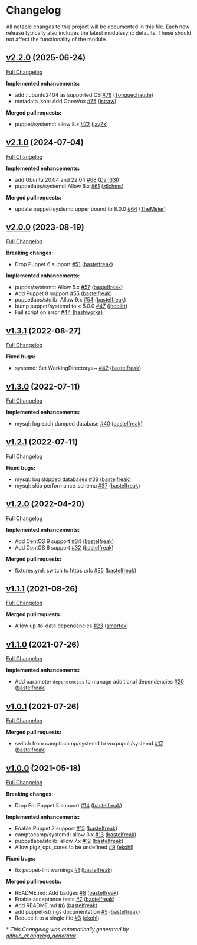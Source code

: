 # Changelog

All notable changes to this project will be documented in this file.
Each new release typically also includes the latest modulesync defaults.
These should not affect the functionality of the module.

## [v2.2.0](https://github.com/voxpupuli/puppet-dbbackup/tree/v2.2.0) (2025-06-24)

[Full Changelog](https://github.com/voxpupuli/puppet-dbbackup/compare/v2.1.0...v2.2.0)

**Implemented enhancements:**

- add : ubuntu2404 as supported OS [\#76](https://github.com/voxpupuli/puppet-dbbackup/pull/76) ([Tonguechaude](https://github.com/Tonguechaude))
- metadata.json: Add OpenVox [\#75](https://github.com/voxpupuli/puppet-dbbackup/pull/75) ([jstraw](https://github.com/jstraw))

**Merged pull requests:**

- puppet/systemd: allow 8.x [\#72](https://github.com/voxpupuli/puppet-dbbackup/pull/72) ([jay7x](https://github.com/jay7x))

## [v2.1.0](https://github.com/voxpupuli/puppet-dbbackup/tree/v2.1.0) (2024-07-04)

[Full Changelog](https://github.com/voxpupuli/puppet-dbbackup/compare/v2.0.0...v2.1.0)

**Implemented enhancements:**

- add Ubuntu 20.04 and 22.04 [\#68](https://github.com/voxpupuli/puppet-dbbackup/pull/68) ([Dan33l](https://github.com/Dan33l))
- puppetlabs/systemd: Allow 6.x [\#61](https://github.com/voxpupuli/puppet-dbbackup/pull/61) ([zilchms](https://github.com/zilchms))

**Merged pull requests:**

- update puppet-systemd upper bound to 8.0.0 [\#64](https://github.com/voxpupuli/puppet-dbbackup/pull/64) ([TheMeier](https://github.com/TheMeier))

## [v2.0.0](https://github.com/voxpupuli/puppet-dbbackup/tree/v2.0.0) (2023-08-19)

[Full Changelog](https://github.com/voxpupuli/puppet-dbbackup/compare/v1.3.1...v2.0.0)

**Breaking changes:**

- Drop Puppet 6 support [\#51](https://github.com/voxpupuli/puppet-dbbackup/pull/51) ([bastelfreak](https://github.com/bastelfreak))

**Implemented enhancements:**

- puppet/systemd: Allow 5.x [\#57](https://github.com/voxpupuli/puppet-dbbackup/pull/57) ([bastelfreak](https://github.com/bastelfreak))
- Add Puppet 8 support [\#55](https://github.com/voxpupuli/puppet-dbbackup/pull/55) ([bastelfreak](https://github.com/bastelfreak))
- puppetlabs/stdlib: Allow 9.x [\#54](https://github.com/voxpupuli/puppet-dbbackup/pull/54) ([bastelfreak](https://github.com/bastelfreak))
- bump puppet/systemd to \< 5.0.0 [\#47](https://github.com/voxpupuli/puppet-dbbackup/pull/47) ([jhoblitt](https://github.com/jhoblitt))
- Fail script on error [\#44](https://github.com/voxpupuli/puppet-dbbackup/pull/44) ([hashworks](https://github.com/hashworks))

## [v1.3.1](https://github.com/voxpupuli/puppet-dbbackup/tree/v1.3.1) (2022-08-27)

[Full Changelog](https://github.com/voxpupuli/puppet-dbbackup/compare/v1.3.0...v1.3.1)

**Fixed bugs:**

- systemd: Set WorkingDirectory=~ [\#42](https://github.com/voxpupuli/puppet-dbbackup/pull/42) ([bastelfreak](https://github.com/bastelfreak))

## [v1.3.0](https://github.com/voxpupuli/puppet-dbbackup/tree/v1.3.0) (2022-07-11)

[Full Changelog](https://github.com/voxpupuli/puppet-dbbackup/compare/v1.2.1...v1.3.0)

**Implemented enhancements:**

- mysql: log each dumped database [\#40](https://github.com/voxpupuli/puppet-dbbackup/pull/40) ([bastelfreak](https://github.com/bastelfreak))

## [v1.2.1](https://github.com/voxpupuli/puppet-dbbackup/tree/v1.2.1) (2022-07-11)

[Full Changelog](https://github.com/voxpupuli/puppet-dbbackup/compare/v1.2.0...v1.2.1)

**Fixed bugs:**

- mysql: log skipped databases [\#38](https://github.com/voxpupuli/puppet-dbbackup/pull/38) ([bastelfreak](https://github.com/bastelfreak))
- mysql: skip performance\_schema [\#37](https://github.com/voxpupuli/puppet-dbbackup/pull/37) ([bastelfreak](https://github.com/bastelfreak))

## [v1.2.0](https://github.com/voxpupuli/puppet-dbbackup/tree/v1.2.0) (2022-04-20)

[Full Changelog](https://github.com/voxpupuli/puppet-dbbackup/compare/v1.1.1...v1.2.0)

**Implemented enhancements:**

- Add CentOS 9 support [\#34](https://github.com/voxpupuli/puppet-dbbackup/pull/34) ([bastelfreak](https://github.com/bastelfreak))
- Add CentOS 8 support [\#32](https://github.com/voxpupuli/puppet-dbbackup/pull/32) ([bastelfreak](https://github.com/bastelfreak))

**Merged pull requests:**

- fixtures.yml: switch to https urls [\#35](https://github.com/voxpupuli/puppet-dbbackup/pull/35) ([bastelfreak](https://github.com/bastelfreak))

## [v1.1.1](https://github.com/voxpupuli/puppet-dbbackup/tree/v1.1.1) (2021-08-26)

[Full Changelog](https://github.com/voxpupuli/puppet-dbbackup/compare/v1.1.0...v1.1.1)

**Merged pull requests:**

- Allow up-to-date dependencies [\#23](https://github.com/voxpupuli/puppet-dbbackup/pull/23) ([smortex](https://github.com/smortex))

## [v1.1.0](https://github.com/voxpupuli/puppet-dbbackup/tree/v1.1.0) (2021-07-26)

[Full Changelog](https://github.com/voxpupuli/puppet-dbbackup/compare/v1.0.1...v1.1.0)

**Implemented enhancements:**

- Add parameter `dependencies` to manage additional dependencies [\#20](https://github.com/voxpupuli/puppet-dbbackup/pull/20) ([bastelfreak](https://github.com/bastelfreak))

## [v1.0.1](https://github.com/voxpupuli/puppet-dbbackup/tree/v1.0.1) (2021-07-26)

[Full Changelog](https://github.com/voxpupuli/puppet-dbbackup/compare/v1.0.0...v1.0.1)

**Merged pull requests:**

- switch from camptocamp/systemd to voxpupuli/systemd [\#17](https://github.com/voxpupuli/puppet-dbbackup/pull/17) ([bastelfreak](https://github.com/bastelfreak))

## [v1.0.0](https://github.com/voxpupuli/puppet-dbbackup/tree/v1.0.0) (2021-05-18)

[Full Changelog](https://github.com/voxpupuli/puppet-dbbackup/compare/b37883a0bdcd3d32989f109fb888cfd429ea9b82...v1.0.0)

**Breaking changes:**

- Drop Eol Puppet 5 support [\#14](https://github.com/voxpupuli/puppet-dbbackup/pull/14) ([bastelfreak](https://github.com/bastelfreak))

**Implemented enhancements:**

- Enable Puppet 7 support [\#15](https://github.com/voxpupuli/puppet-dbbackup/pull/15) ([bastelfreak](https://github.com/bastelfreak))
- camptocamp/systemd: allow 3.x [\#13](https://github.com/voxpupuli/puppet-dbbackup/pull/13) ([bastelfreak](https://github.com/bastelfreak))
- puppetlabs/stdlib: allow 7.x [\#12](https://github.com/voxpupuli/puppet-dbbackup/pull/12) ([bastelfreak](https://github.com/bastelfreak))
- Allow pigz\_cpu\_cores to be undefined [\#9](https://github.com/voxpupuli/puppet-dbbackup/pull/9) ([ekohl](https://github.com/ekohl))

**Fixed bugs:**

- fix puppet-lint warnings [\#1](https://github.com/voxpupuli/puppet-dbbackup/pull/1) ([bastelfreak](https://github.com/bastelfreak))

**Merged pull requests:**

- README.md: Add badges [\#8](https://github.com/voxpupuli/puppet-dbbackup/pull/8) ([bastelfreak](https://github.com/bastelfreak))
- Enable acceptance tests [\#7](https://github.com/voxpupuli/puppet-dbbackup/pull/7) ([bastelfreak](https://github.com/bastelfreak))
- Add README.md [\#6](https://github.com/voxpupuli/puppet-dbbackup/pull/6) ([bastelfreak](https://github.com/bastelfreak))
- add puppet-strings documentation [\#5](https://github.com/voxpupuli/puppet-dbbackup/pull/5) ([bastelfreak](https://github.com/bastelfreak))
- Reduce it to a single file [\#3](https://github.com/voxpupuli/puppet-dbbackup/pull/3) ([ekohl](https://github.com/ekohl))



\* *This Changelog was automatically generated by [github_changelog_generator](https://github.com/github-changelog-generator/github-changelog-generator)*
